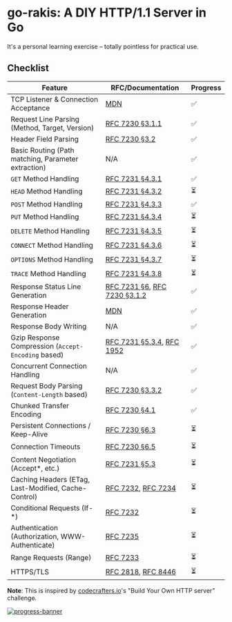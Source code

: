 # go-rakis: A DIY HTTP/1.1 Server in Go

It's a personal learning exercise – totally pointless for practical use.

## Checklist

| Feature                                                    | RFC/Documentation                                                                                                | Progress |
| ---------------------------------------------------------- | ---------------------------------------------------------------------------------------------------------------- | -------- |
| TCP Listener & Connection Acceptance                       | [MDN](https://developer.mozilla.org/en-US/docs/Glossary/TCP_Socket)                                              | ✅        |
| Request Line Parsing (Method, Target, Version)             | [RFC 7230 §3.1.1](https://datatracker.ietf.org/doc/html/rfc7230#section-3.1.1)                                      | ✅        |
| Header Field Parsing                                       | [RFC 7230 §3.2](https://datatracker.ietf.org/doc/html/rfc7230#section-3.2)                                          | ✅        |
| Basic Routing (Path matching, Parameter extraction)        | N/A                                                                                                              | ✅        |
| `GET` Method Handling                                      | [RFC 7231 §4.3.1](https://datatracker.ietf.org/doc/html/rfc7231#section-4.3.1)                                      | ✅        |
| `HEAD` Method Handling                                     | [RFC 7231 §4.3.2](https://datatracker.ietf.org/doc/html/rfc7231#section-4.3.2)                                      | ⏳        |
| `POST` Method Handling                                     | [RFC 7231 §4.3.3](https://datatracker.ietf.org/doc/html/rfc7231#section-4.3.3)                                      | ✅        |
| `PUT` Method Handling                                      | [RFC 7231 §4.3.4](https://datatracker.ietf.org/doc/html/rfc7231#section-4.3.4)                                      | ⏳        |
| `DELETE` Method Handling                                   | [RFC 7231 §4.3.5](https://datatracker.ietf.org/doc/html/rfc7231#section-4.3.5)                                      | ⏳        |
| `CONNECT` Method Handling                                  | [RFC 7231 §4.3.6](https://datatracker.ietf.org/doc/html/rfc7231#section-4.3.6)                                      | ⏳        |
| `OPTIONS` Method Handling                                  | [RFC 7231 §4.3.7](https://datatracker.ietf.org/doc/html/rfc7231#section-4.3.7)                                      | ⏳        |
| `TRACE` Method Handling                                    | [RFC 7231 §4.3.8](https://datatracker.ietf.org/doc/html/rfc7231#section-4.3.8)                                      | ⏳        |
| Response Status Line Generation                          | [RFC 7231 §6](https://datatracker.ietf.org/doc/html/rfc7231#section-6), [RFC 7230 §3.1.2](https://datatracker.ietf.org/doc/html/rfc7230#section-3.1.2) | ✅        |
| Response Header Generation                               | [MDN](https://developer.mozilla.org/en-US/docs/Web/HTTP/Headers)                                                 | ✅        |
| Response Body Writing                                      | N/A                                                                                                              | ✅        |
| Gzip Response Compression (`Accept-Encoding` based)        | [RFC 7231 §5.3.4](https://datatracker.ietf.org/doc/html/rfc7231#section-5.3.4), [RFC 1952](https://datatracker.ietf.org/doc/html/rfc1952)           | ✅        |
| Concurrent Connection Handling                           | N/A                                                                                                              | ✅        |
| Request Body Parsing (`Content-Length` based)            | [RFC 7230 §3.3.2](https://datatracker.ietf.org/doc/html/rfc7230#section-3.3.2)                                      | ✅        |
| Chunked Transfer Encoding                                  | [RFC 7230 §4.1](https://datatracker.ietf.org/doc/html/rfc7230#section-4.1)                                          | ✅        |
| Persistent Connections / Keep-Alive                      | [RFC 7230 §6.3](https://datatracker.ietf.org/doc/html/rfc7230#section-6.3)                                          | ⏳        |
| Connection Timeouts                                        | [RFC 7230 §6.5](https://datatracker.ietf.org/doc/html/rfc7230#section-6.5)                                          | ⏳        |
| Content Negotiation (Accept\*, etc.)                     | [RFC 7231 §5.3](https://datatracker.ietf.org/doc/html/rfc7231#section-5.3)                                          | ⏳        |
| Caching Headers (ETag, Last-Modified, Cache-Control)     | [RFC 7232](https://datatracker.ietf.org/doc/html/rfc7232), [RFC 7234](https://datatracker.ietf.org/doc/html/rfc7234) | ⏳        |
| Conditional Requests (If-\*)                             | [RFC 7232](https://datatracker.ietf.org/doc/html/rfc7232)                                                          | ⏳        |
| Authentication (Authorization, WWW-Authenticate)           | [RFC 7235](https://datatracker.ietf.org/doc/html/rfc7235)                                                          | ⏳        |
| Range Requests (Range)                                     | [RFC 7233](https://datatracker.ietf.org/doc/html/rfc7233)                                                          | ⏳        |
| HTTPS/TLS                                                  | [RFC 2818](https://datatracker.ietf.org/doc/html/rfc2818), [RFC 8446](https://datatracker.ietf.org/doc/html/rfc8446) | ⏳        |

**Note**: This is inspired by [codecrafters.io](https://codecrafters.io)'s "Build Your Own HTTP server" challenge.

[![progress-banner](https://backend.codecrafters.io/progress/http-server/1fdacaf2-669f-433a-8cb1-4945aa9c7b6e)](https://app.codecrafters.io/users/codecrafters-bot?r=2qF)

